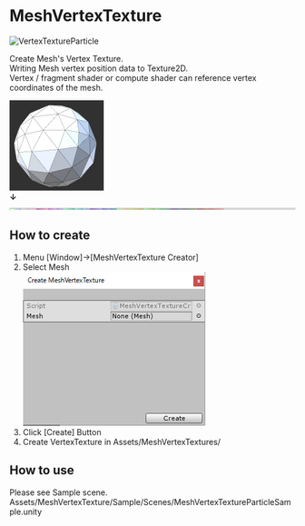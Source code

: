 # MeshVertexTexture

![VertexTextureParticle](ReadMeData/VertexTextureParticle.gif)

Create Mesh's Vertex Texture.  
Writing Mesh vertex position data to Texture2D.  
Vertex / fragment shader or compute shader can reference vertex coordinates of the mesh.

![IcoSphereMesh](ReadMeData/IcoSphereMesh.PNG)  
**↓**  
![IcoSphereTexture](ReadMeData/IcoSphereTexture.png)

## How to create

1. Menu [Window]->[MeshVertexTexture Creator]
2. Select Mesh  
![MeshVertexTexture Creator window](ReadMeData/Window.png)
3. Click [Create] Button
4. Create VertexTexture in Assets/MeshVertexTextures/

## How to use

Please see Sample scene.  
Assets/MeshVertexTexture/Sample/Scenes/MeshVertexTextureParticleSample.unity
